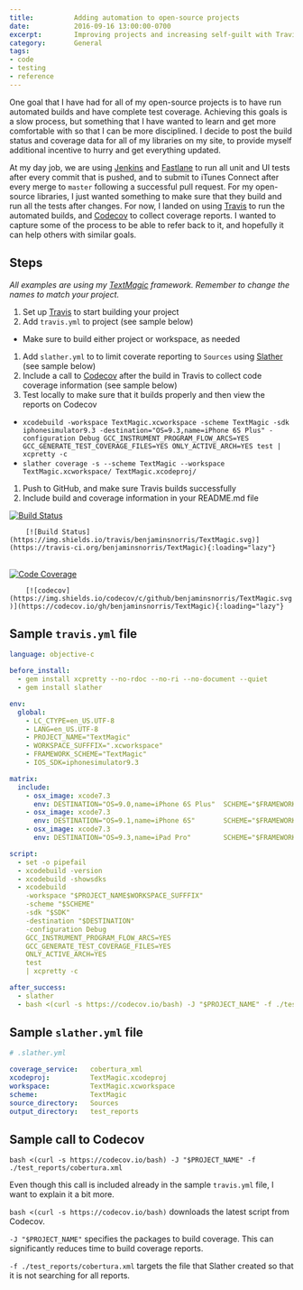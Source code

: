 ```yaml
---
title:          Adding automation to open-source projects
date:           2016-09-16 13:00:00-0700
excerpt:        Improving projects and increasing self-guilt with Travis, Slather and Codecov
category:       General
tags:
- code
- testing
- reference
---
```


One goal that I have had for all of my open-source projects is to have run automated builds and have complete test coverage. Achieving this goals is a slow process, but something that I have wanted to learn and get more comfortable with so that I can be more disciplined. I decide to post the build status and coverage data for all of my libraries on my site, to provide myself additional incentive to hurry and get everything updated.

At my day job, we are using [Jenkins](https://jenkins.io) and [Fastlane](https://fastlane.tools) to run all unit and UI tests after every commit that is pushed, and to submit to iTunes Connect after every merge to `master` following a successful pull request. For my open-source libraries, I just wanted something to make sure that they build and run all the tests after changes. For now, I landed on using [Travis](https://travis-ci.org) to run the automated builds, and [Codecov](https://codecov.io) to collect coverage reports. I wanted to capture some of the process to be able to refer back to it, and hopefully it can help others with similar goals.

## Steps
_All examples are using my [TextMagic](https://github.com/benjaminsnorris/TextMagic) framework. Remember to change the names to match your project._

1. Set up [Travis](https://travis-ci.org/profile) to start building your project
1. Add `travis.yml` to project (see sample below)
  - Make sure to build either project or workspace, as needed
1. Add `slather.yml` to to limit coverate reporting to `Sources` using [Slather](https://github.com/SlatherOrg/slather) (see sample below)
1. Include a call to [Codecov](https://codecov.io/) after the build in Travis to collect code coverage information (see sample below)
1. Test locally to make sure that it builds properly and then view the reports on Codecov
  - `xcodebuild -workspace TextMagic.xcworkspace -scheme TextMagic -sdk iphonesimulator9.3 -destination="OS=9.3,name=iPhone 6S Plus" -configuration Debug GCC_INSTRUMENT_PROGRAM_FLOW_ARCS=YES GCC_GENERATE_TEST_COVERAGE_FILES=YES ONLY_ACTIVE_ARCH=YES test | xcpretty -c`
  - `slather coverage -s --scheme TextMagic --workspace TextMagic.xcworkspace/ TextMagic.xcodeproj/`
1. Push to GitHub, and make sure Travis builds successfully
1. Include build and coverage information in your README.md file

<div class="badges">
  <a href="https://travis-ci.org/benjaminsnorris/TextMagic"><img src="https://img.shields.io/travis/benjaminsnorris/TextMagic.svg" alt="Build Status"></a>
  <br/>
  <code class="highlighter-rouge">
    [![Build Status](https://img.shields.io/travis/benjaminsnorris/TextMagic.svg)](https://travis-ci.org/benjaminsnorris/TextMagic){:loading="lazy"}
  </code>
  <br/>
  <br/>
  <a href="https://codecov.io/gh/benjaminsnorris/TextMagic"><img src="https://img.shields.io/codecov/c/github/benjaminsnorris/TextMagic.svg" alt="Code Coverage"></a>
  <br/>
  <code class="highlighter-rouge">
    [![codecov](https://img.shields.io/codecov/c/github/benjaminsnorris/TextMagic.svg)](https://codecov.io/gh/benjaminsnorris/TextMagic){:loading="lazy"}  </code>
</div>

## Sample `travis.yml` file

```yml
language: objective-c

before_install:
  - gem install xcpretty --no-rdoc --no-ri --no-document --quiet
  - gem install slather

env:
  global:
    - LC_CTYPE=en_US.UTF-8
    - LANG=en_US.UTF-8
    - PROJECT_NAME="TextMagic"
    - WORKSPACE_SUFFFIX=".xcworkspace"
    - FRAMEWORK_SCHEME="TextMagic"
    - IOS_SDK=iphonesimulator9.3

matrix:
  include:
    - osx_image: xcode7.3
      env: DESTINATION="OS=9.0,name=iPhone 6S Plus"  SCHEME="$FRAMEWORK_SCHEME" SDK="$IOS_SDK"
    - osx_image: xcode7.3
      env: DESTINATION="OS=9.1,name=iPhone 6S"       SCHEME="$FRAMEWORK_SCHEME" SDK="$IOS_SDK"
    - osx_image: xcode7.3
      env: DESTINATION="OS=9.3,name=iPad Pro"        SCHEME="$FRAMEWORK_SCHEME" SDK="$IOS_SDK"

script:
  - set -o pipefail
  - xcodebuild -version
  - xcodebuild -showsdks
  - xcodebuild
    -workspace "$PROJECT_NAME$WORKSPACE_SUFFFIX"
    -scheme "$SCHEME"
    -sdk "$SDK"
    -destination "$DESTINATION"
    -configuration Debug
    GCC_INSTRUMENT_PROGRAM_FLOW_ARCS=YES
    GCC_GENERATE_TEST_COVERAGE_FILES=YES
    ONLY_ACTIVE_ARCH=YES
    test
    | xcpretty -c

after_success:
  - slather
  - bash <(curl -s https://codecov.io/bash) -J "$PROJECT_NAME" -f ./test_reports/cobertura.xml
```

## Sample `slather.yml` file

```yml
# .slather.yml

coverage_service:   cobertura_xml
xcodeproj:          TextMagic.xcodeproj
workspace:          TextMagic.xcworkspace
scheme:             TextMagic
source_directory:   Sources
output_directory:   test_reports
```

## Sample call to Codecov

`bash <(curl -s https://codecov.io/bash) -J "$PROJECT_NAME" -f ./test_reports/cobertura.xml`

Even though this call is included already in the sample `travis.yml` file, I want to explain it a bit more.

`bash <(curl -s https://codecov.io/bash)` downloads the latest script from Codecov.

`-J "$PROJECT_NAME"` specifies  the packages to build coverage. This can significantly reduces time to build coverage reports.

`-f ./test_reports/cobertura.xml` targets the file that Slather created so that it is not searching for all reports.

